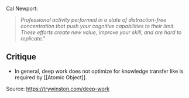 Cal Newport: 

> _Professional activity performed in a state of distraction-free concentration that push your cognitive capabilities to their limit. These efforts create new value, improve your skill, and are hard to replicate."_

## Critique
- In general, deep work does not optimize for knowledge transfer like is required by [[Atomic Object]]. 

Source: https://trywinston.com/deep-work

